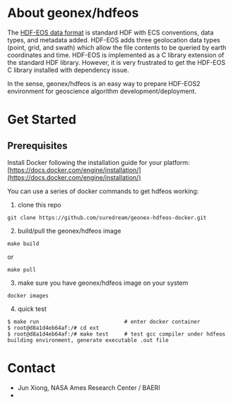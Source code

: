 # About geonex/hdfeos

The [HDF-EOS data format](https://hdfeos.org/help/faq/whatis_eos.php) is standard HDF with ECS conventions, data types, and metadata added. HDF-EOS adds three geolocation data types (point, grid, and swath) which allow the file contents to be queried by earth coordinates and time. HDF-EOS is implemented as a C library extension of the standard HDF library. However, it is very frustrated to get the HDF-EOS C library installed with dependency issue.

In the sense, geonex/hdfeos is an easy way to prepare HDF-EOS2 environment for geoscience algorithm development/deployment.

# Get Started

## Prerequisites
Install Docker following the installation guide for your platform: [https://docs.docker.com/engine/installation/](https://docs.docker.com/engine/installation/)

You can use a series of docker commands to get hdfeos working:

1. clone this repo
```
git clone https://github.com/suredream/geonex-hdfeos-docker.git
```

2. build/pull the geonex/hdfeos image

```
make build
```

or

```
make pull
```

3. make sure you have geonex/hdfeos image on your system
```
docker images
```

4. quick test
```
$ make run                           # enter docker container 
$ root@d8a1d4eb64af:/# cd ext
$ root@d8a1d4eb64af:/# make test     # test gcc compiler under hdfeos building environment, generate executable .out file
```


# Contact
- Jun Xiong, NASA Ames Research Center / BAERI
- [Email to me]:[mailto:xiong@baeri.org] 